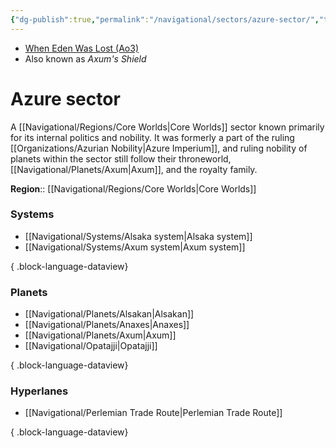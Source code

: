 ```yaml
---
{"dg-publish":true,"permalink":"/navigational/sectors/azure-sector/","tags":["sector","core","map","perlemian"]}
---
```


- [When Eden Was Lost (Ao3)](https://archiveofourown.org/works/19334440/chapters/45992584)
- Also known as *Axum's Shield*
# Azure sector

A [[Navigational/Regions/Core Worlds\|Core Worlds]] sector known primarily for its internal politics and nobility. It was formerly a part of the ruling [[Organizations/Azurian Nobility\|Azure Imperium]], and ruling nobility of planets within the sector still follow their throneworld, [[Navigational/Planets/Axum\|Axum]], and the royalty family. 

**Region**::  [[Navigational/Regions/Core Worlds\|Core Worlds]]

### Systems
- [[Navigational/Systems/Alsaka system\|Alsaka system]]
- [[Navigational/Systems/Axum system\|Axum system]]

{ .block-language-dataview}
### Planets
- [[Navigational/Planets/Alsakan\|Alsakan]]
- [[Navigational/Planets/Anaxes\|Anaxes]]
- [[Navigational/Planets/Axum\|Axum]]
- [[Navigational/Opatajji\|Opatajji]]

{ .block-language-dataview}
### Hyperlanes
- [[Navigational/Perlemian Trade Route\|Perlemian Trade Route]]

{ .block-language-dataview}